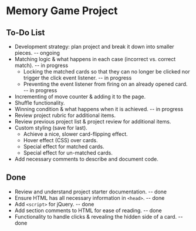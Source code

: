 # Memory Game Project

## To-Do List

* Development strategy: plan project and break it down into smaller pieces. -- ongoing
* Matching logic & what happens in each case (incorrect vs. correct match). -- in progress
    * Locking the matched cards so that they can no longer be clicked nor trigger the click event listener. -- in progress
    * Preventing the event listener from firing on an already opened card. -- in progress
* Incrementing of move counter & adding it to the page.
* Shuffle functionality.
* Winning condition & what happens when it is achieved. -- in progress
* Review project rubric for additional items.
* Review previous project list & project review for additional items.
* Custom styling (save for last).
    * Achieve a nice, slower card-flipping effect.
    * Hover effect (CSS) over cards.
    * Special effect for matched cards.
    * Special effect for un-matched cards.
* Add necessary comments to describe and document code.



## Done

* Review and understand project starter documentation. -- done
* Ensure HTML has all necessary information in `<head>`. -- done
* Add `<script>` for jQuery. -- done
* Add section comments to HTML for ease of reading. -- done
* Functionality to handle clicks & revealing the hidden side of a card. -- done


